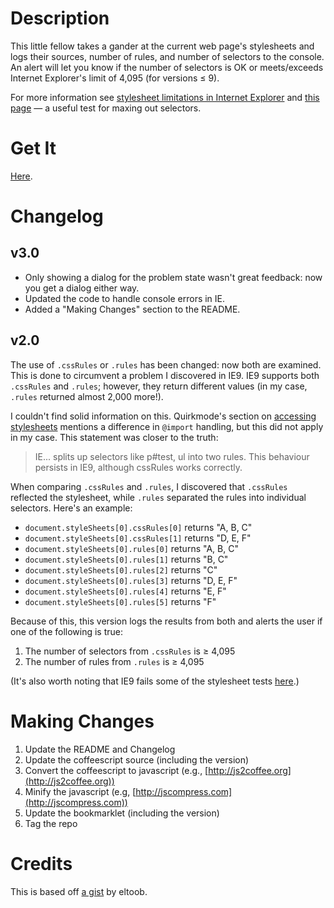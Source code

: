 # Description

This little fellow takes a gander at the current web page's stylesheets and logs their sources, number of rules, and number of selectors to the console. 
An alert will let you know if the number of selectors is OK or meets/exceeds Internet Explorer's limit of 4,095 (for versions &le; 9).

For more information see [stylesheet limitations in Internet Explorer](http://blogs.msdn.com/b/ieinternals/archive/2011/05/14/internet-explorer-stylesheet-rule-selector-import-sheet-limit-maximum.aspx) and [this page](http://demos.telerik.com/testcases/4095issues.html) &mdash; a useful test for maxing out selectors.

# Get It

[Here](http://htmlpreview.github.io?https://raw.github.com/epicyclist/stylesheet-audit-bookmarklet/master/bookmarker/bookmarker.html).

# Changelog

## v3.0

- Only showing a dialog for the problem state wasn't great feedback: now you get a dialog either way.
- Updated the code to handle console errors in IE.
- Added a "Making Changes" section to the README.

## v2.0

The use of `.cssRules` or `.rules` has been changed: now both are examined. This is done to circumvent a problem I discovered in IE9. IE9 supports both `.cssRules` and `.rules`; however, they return different values (in my case, `.rules` returned almost 2,000 more!).

I couldn't find solid information on this. Quirkmode's section on [accessing stylesheets](http://www.quirksmode.org/dom/w3c_css.html#access) mentions a difference in `@import` handling, but this did not apply in my case. This statement was closer to the truth:

> IE... splits up selectors like p#test, ul into two rules. This behaviour persists in IE9, although cssRules works correctly.

When comparing `.cssRules` and `.rules`, I discovered that `.cssRules` reflected the stylesheet, while `.rules` separated the rules into individual selectors. Here's an example:

- `document.styleSheets[0].cssRules[0]` returns "A, B, C"
- `document.styleSheets[0].cssRules[1]` returns "D, E, F"
- `document.styleSheets[0].rules[0]` returns "A, B, C"
- `document.styleSheets[0].rules[1]` returns "B, C"
- `document.styleSheets[0].rules[2]` returns "C"
- `document.styleSheets[0].rules[3]` returns "D, E, F"
- `document.styleSheets[0].rules[4]` returns "E, F"
- `document.styleSheets[0].rules[5]` returns "F"

Because of this, this version logs the results from both and alerts the user if one of the following is true:

1. The number of selectors from `.cssRules` is &ge; 4,095
1. The number of rules from `.rules` is &ge; 4,095

(It's also worth noting that IE9 fails some of the stylesheet tests [here](http://www.quirksmode.org/dom/tests/stylesheets.html).)

# Making Changes

1. Update the README and Changelog
2. Update the coffeescript source (including the version)
3. Convert the coffeescript to javascript (e.g., [http://js2coffee.org](http://js2coffee.org))
4. Minify the javascript (e.g, [http://jscompress.com](http://jscompress.com))
5. Update the bookmarklet (including the version)
6. Tag the repo

# Credits

This is based off [a gist](https://gist.github.com/eltoob/4586719) by eltoob.
